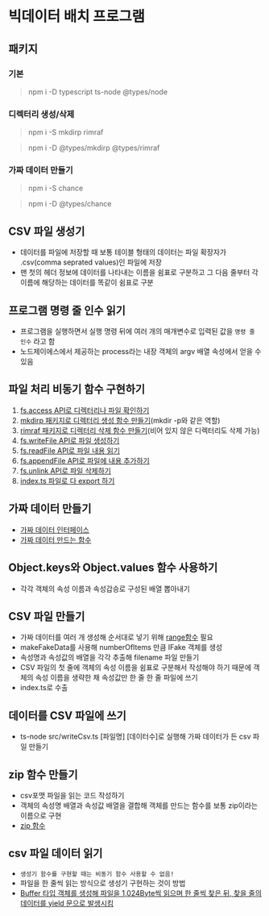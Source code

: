# 빅데이터 배치 프로그램

## 패키지

### 기본

> npm i -D typescript ts-node @types/node

### 디렉터리 생성/삭제

> npm i -S mkdirp rimraf

> npm i -D @types/mkdirp @types/rimraf

### 가짜 데이터 만들기

> npm i -S chance

> npm i -D @types/chance

## CSV 파일 생성기

-   데이터를 파일에 저장할 때 보통 테이블 형태의 데이터는 파일 확장자가 .csv(comma seprated values)인 파일에 저장
-   맨 첫의 헤더 정보에 데이터를 나타내는 이름을 쉼표로 구분하고 그 다음 줄부터 각 이름에 해당하는 데이터를 똑같이 쉼표로 구분

## 프로그램 명령 줄 인수 읽기

-   프로그램을 실행하면서 실행 명령 뒤에 여러 개의 매개변수로 입력된 값을 `명령 줄 인수` 라고 함
-   노드제이에스에서 제공하는 process라는 내장 객체의 argv 배열 속성에서 얻을 수 있음

## 파일 처리 비동기 함수 구현하기

1. [fs.access API로 디렉터리나 파일 확인하기](./src/fileAPI/fileExists.ts)
2. [mkdirp 패키지로 디렉터리 생성 함수 만들기](./src/fileAPI/mkdir.ts)(mkdir -p와 같은 역할)
3. [rimraf 패키지로 디렉터리 삭제 함수 만들기](./src/fileAPI/rmdir.ts)(비어 있지 않은 디렉터리도 삭제 가능)
4. [fs.writeFile API로 파일 생성하기](./src/fileAPI/writeFile.ts)
5. [fs.readFile API로 파일 내용 읽기](./src/fileAPI/readFile.ts)
6. [fs.appendFile API로 파일에 내용 추가하기](./src/fileAPI/appendFile.ts)
7. [fs.unlink API로 파일 삭제하기](./src/fileAPI/deleteFile.ts)
8. [index.ts 파일로 다 export 하기](./src/fileAPI/index.ts)

## 가짜 데이터 만들기

-   [가짜 데이터 인터페이스](./src/fake/IFake.ts)
-   [가짜 데이터 만드는 함수](./src/fake/makeFakeData.ts)

## Object.keys와 Object.values 함수 사용하기

-   각각 객체의 속성 이름과 속성갑승로 구성된 배열 뽑아내기

## CSV 파일 만들기

-   가짜 데이터를 여러 개 생성해 순서대로 넣기 위해 [range함수](./src/utils/range.ts) 필요
-   makeFakeData를 사용해 numberOfItems 만큼 IFake 객체를 생성
-   속성명과 속성값의 배열을 각각 추출해 filename 파일 만들기
-   CSV 파일의 첫 줄에 객체의 속성 이름을 쉼표로 구분해서 작성해야 하기 때문에 객체의 속성 이름을 생략한 채 속성값만 한 줄 한 줄 파일에 쓰기
-   index.ts로 수출

## 데이터를 CSV 파일에 쓰기

-   ts-node src/writeCsv.ts [파일명] [데이터수]로 실행해 가짜 데이터가 든 csv 파일 만들기

## zip 함수 만들기

-   csv포맷 파일을 읽는 코드 작성하기
-   객체의 속성명 배열과 속성값 배열을 결합해 객체를 만드는 함수를 보통 zip이라는 이름으로 구현
-   [zip 함수](./src/utils/zip.ts)

## csv 파일 데이터 읽기

-   `생성기 함수를 구현할 때는 비동기 함수 사용할 수 없음!`
-   파일을 한 줄씩 읽는 방식으로 생성기 구현하는 것이 방법
-   [Buffer 타입 객체를 생성해 파일을 1,024Byte씩 읽으며 한 줄씩 찾은 뒤, 찾을 줄의 데이터를 yield 문으로 발생시킴](./src/fileApi/readFileGenerator.ts)
